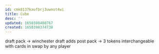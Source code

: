 ```yaml
---
id: cmk8137kxufbrj3uwnot4wi
title: Cube
desc: ''
updated: 1650398480767
created: 1650398374738
---
```



draft pack
-> winchester draft adds post pack
-> 3 tokens interchangeable with cards in swap by any player
